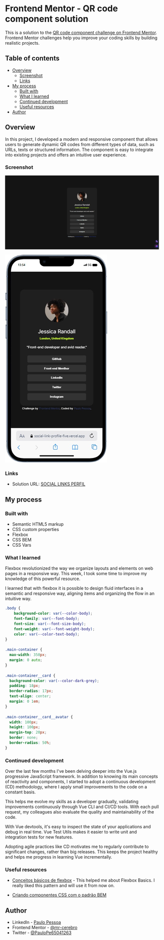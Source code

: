 # Frontend Mentor - QR code component solution

This is a solution to the [QR code component challenge on Frontend Mentor](https://www.frontendmentor.io/challenges/social-links-profile-UG32l9m6dQ). Frontend Mentor challenges help you improve your coding skills by building realistic projects. 

## Table of contents

- [Overview](#overview)
  - [Screenshot](#screenshot)
  - [Links](#links)
- [My process](#my-process)
  - [Built with](#built-with)
  - [What I learned](#what-i-learned)
  - [Continued development](#continued-development)
  - [Useful resources](#useful-resources)
- [Author](#author)

## Overview

In this project, I developed a modern and responsive component that allows users to generate dynamic QR codes from different types of data, such as URLs, texts or structured information. The component is easy to integrate into existing projects and offers an intuitive user experience.

### Screenshot

![Web](./src/assets/images/web.jpg)

![Mobile](./src/assets/images/mobile.jpg)

### Links

- Solution URL: [SOCIAL LINKS PERFIL](https://social-link-profile-five.vercel.app/)

## My process

### Built with

- Semantic HTML5 markup
- CSS custom properties
- Flexbox
- CSS BEM
- CSS Vars

### What I learned

Flexbox revolutionized the way we organize layouts and elements on web pages in a responsive way. This week, I took some time to improve my knowledge of this powerful resource.

I learned that with flexbox it is possible to design fluid interfaces in a semantic and responsive way, aligning items and organizing the flow in an intuitive way.

```css
.body {
    background-color: var(--color-body);
    font-family: var(--font-body);
    font-size: var(--font-size-body);
    font-weight: var(--font-weight-body);
    color: var(--color-text-body);
}

.main-container {
  max-width: 350px;
  margin: 0 auto;
}

.main-container__card {
  background-color: var(--color-dark-grey);
  padding: 18px;
  border-radius: 17px;
  text-align: center;
  margin: 0 1em;
}

.main-container__card__avatar {
  width: 100px;
  height: 100px;
  margin-top: 20px;
  border: none;
  border-radius: 50%;
}
```

### Continued development

Over the last few months I've been delving deeper into the Vue.js progressive JavaScript framework. In addition to knowing its main concepts of reactivity and components, I started to adopt a continuous development (CD) methodology, where I apply small improvements to the code on a constant basis.

This helps me evolve my skills as a developer gradually, validating improvements continuously through Vue CLI and CI/CD tools. With each pull request, my colleagues also evaluate the quality and maintainability of the code.

With Vue devtools, it's easy to inspect the state of your applications and debug in real time. Vue Test Utils makes it easier to write unit and integration tests for new features.

Adopting agile practices like CD motivates me to regularly contribute to significant changes, rather than big releases. This keeps the project healthy and helps me progress in learning Vue incrementally.

### Useful resources

- [Conceitos básicos de flexbox](https://developer.mozilla.org/pt-BR/docs/Web/CSS/CSS_flexible_box_layout/Basic_concepts_of_flexbox) - This helped me about Flexbox Basics. I really liked this pattern and will use it from now on.

- [Criando componentes CSS com o padrão BEM](https://www.alura.com.br/artigos/criando-componentes-css-com-padrao-bem?_gl=1*1m03jkz*_ga*MjY1NjA4MDU3LjE3MDQ4MzQ5OTY.*_ga_1EPWSW3PCS*MTcwNjc3NDE5OS4xNS4xLjE3MDY3NzQyMzguMC4wLjA.*_fplc*Tnd6bWtPRmZiRWlsVWdzQkRIanhJcEM0UCUyQld5Y3ZlRmNsd0ZDdDNPTmF6UUxUbTNicktBVVJRQWJabDhleDlmMzQwc29QVmtRJTJCa0hhN0dCeVAlMkJvazJFZWNHUyUyQnAzeDhpU3Vva1N2OGNzWWR0V0F1WjJEWVNWSlZyWHUzZWclM0QlM0Q.#utilizando-o-padrao-bem)

## Author

- LinkedIn - [Paulo Pessoa](https://www.linkedin.com/in/mr-cerebro/)
- Frontend Mentor - [@mr-cerebro](https://www.frontendmentor.io/profile/mr-cerebro)
- Twitter - [@PauloPe65041263](https://twitter.com/PauloPe65041263)